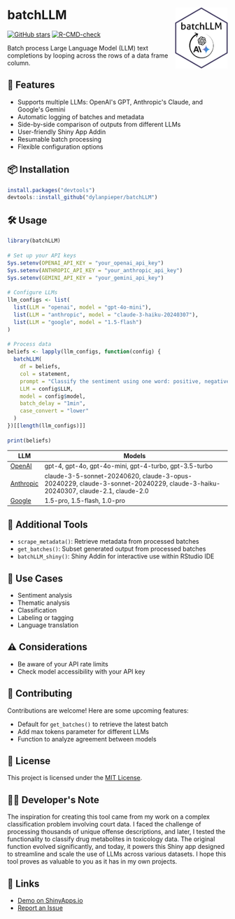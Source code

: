 # batchLLM <img src="inst/batchLLM_hexLogo.png" width="120" align="right"/>

[![GitHub stars](https://img.shields.io/github/stars/dylanpieper/batchLLM?style=social)](https://github.com/dylanpieper/batchLLM/stargazers)
[![R-CMD-check](https://github.com/dylanpieper/batchLLM/workflows/R-CMD-check/badge.svg)](https://github.com/dylanpieper/batchLLM/actions)

Batch process Large Language Model (LLM) text completions by looping across the rows of a data frame column.

## 🚀 Features

- Supports multiple LLMs: OpenAI's GPT, Anthropic's Claude, and Google's Gemini
- Automatic logging of batches and metadata
- Side-by-side comparison of outputs from different LLMs
- User-friendly Shiny App Addin
- Resumable batch processing
- Flexible configuration options

## 📦 Installation

```r
install.packages("devtools")
devtools::install_github("dylanpieper/batchLLM")
```

## 🛠️ Usage

```r
library(batchLLM)

# Set up your API keys
Sys.setenv(OPENAI_API_KEY = "your_openai_api_key")
Sys.setenv(ANTHROPIC_API_KEY = "your_anthropic_api_key")
Sys.setenv(GEMINI_API_KEY = "your_gemini_api_key")

# Configure LLMs
llm_configs <- list(
  list(LLM = "openai", model = "gpt-4o-mini"),
  list(LLM = "anthropic", model = "claude-3-haiku-20240307"),
  list(LLM = "google", model = "1.5-flash")
)

# Process data
beliefs <- lapply(llm_configs, function(config) {
  batchLLM(
    df = beliefs,
    col = statement,
    prompt = "Classify the sentiment using one word: positive, negative, or neutral",
    LLM = config$LLM,
    model = config$model,
    batch_delay = "1min",
    case_convert = "lower"
  )
})[[length(llm_configs)]]

print(beliefs)
```

| LLM | Models |
|-----|--------|
| [OpenAI](https://github.com/irudnyts/openai) | gpt-4, gpt-4o, gpt-4o-mini, gpt-4-turbo, gpt-3.5-turbo |
| [Anthropic](https://github.com/yrvelez/claudeR) | claude-3-5-sonnet-20240620, claude-3-opus-20240229, claude-3-sonnet-20240229, claude-3-haiku-20240307, claude-2.1, claude-2.0 |
| [Google](https://github.com/jhk0530/gemini.R) | 1.5-pro, 1.5-flash, 1.0-pro |

## 🧰 Additional Tools

- `scrape_metadata()`: Retrieve metadata from processed batches
- `get_batches()`: Subset generated output from processed batches
- `batchLLM_shiny()`: Shiny Addin for interactive use within RStudio IDE

## 🌟 Use Cases

- Sentiment analysis
- Thematic analysis
- Classification
- Labeling or tagging
- Language translation

## ⚠️ Considerations

- Be aware of your API rate limits
- Check model accessibility with your API key

## 🤝 Contributing

Contributions are welcome! Here are some upcoming features:

- Default for `get_batches()` to retrieve the latest batch
- Add max tokens parameter for different LLMs
- Function to analyze agreement between models

## 📄 License

This project is licensed under the [MIT License](LICENSE).

## 👨‍💻 Developer's Note

The inspiration for creating this tool came from my work on a complex classification problem involving court data. I faced the challenge of processing thousands of unique offense descriptions, and later, I tested the functionality to classify drug metabolites in toxicology data. The original function evolved significantly, and today, it powers this Shiny app designed to streamline and scale the use of LLMs across various datasets. I hope this tool proves as valuable to you as it has in my own projects.

## 🔗 Links

- [Demo on ShinyApps.io](https://dylan-pieper.shinyapps.io/BatchLLM/)
- [Report an Issue](https://github.com/dylanpieper/batchLLM/issues)
